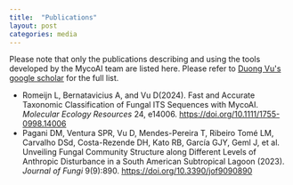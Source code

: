 ```yaml
---
title:  "Publications"
layout: post
categories: media
---
```


Please note that only the publications describing and using the tools developed by the MycoAI team are listed here. Please refer to [Duong Vu's google scholar](https://scholar.google.nl/citations?user=ugNE8zUAAAAJ&hl=eng) for the full list.
- Romeijn L, Bernatavicius A, and Vu D(2024). Fast and Accurate Taxonomic Classification of Fungal ITS Sequences with MycoAI. *Molecular Ecology Resources* 24, e14006. https://doi.org/10.1111/1755-0998.14006
- Pagani DM, Ventura SPR, Vu D, Mendes-Pereira T, Ribeiro Tomé LM, Carvalho DSd, Costa-Rezende DH, Kato RB, García GJY, Geml J, et al. Unveiling Fungal Community Structure along Different Levels of Anthropic Disturbance in a South American Subtropical Lagoon (2023). *Journal of Fungi* 9(9):890. https://doi.org/10.3390/jof9090890
